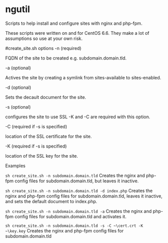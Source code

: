# ngutil
Scripts to help install and configure sites with nginx and php-fpm.

These scripts were written on and for CentOS 6.6. They make a lot of assumptions so use at your own risk.

#create_site.sh options
 -n (required)
 
 FQDN of the site to be created e.g. subdomain.domain.tld.

 -a (optional)
 
 Actives the site by creating a symlink from sites-available to sites-enabled.

 -d (optional)
 
 Sets the decault document for the site.

 -s (optional)
 
 configures the site to use SSL -K and -C are required with this option.

 -C (required if -s is specified)
 
 location of the SSL certificate for the site.

 -K (required if -s is specified)
 
 location of the SSL key for the site.

Examples

```sh create_site.sh -n subdomain.domain.tld```
Creates the nginx and php-fpm config files for subdomain.domain.tld, but leaves it inactive.

```sh create_site.sh -n subdomain.domain.tld -d index.php```
Creates the nginx and php-fpm config files for subdomain.domain.tld, leaves it inactive, and sets the default document to index.php.

```sh create_site.sh -n subdomain.domain.tld -a```
Creates the nginx and php-fpm config files for subdomain.domain.tld and activates it.

```sh create_site.sh -n subdomain.domain.tld -s -C ~\cert.crt -K ~\key.key```
Creates the nginx and php-fpm config files for subdomain.domain.tld

